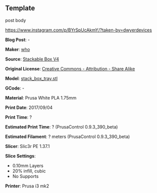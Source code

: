 ## Template

post body

https://www.instagram.com/p/BYrSpUcAkmY/?taken-by=dwyerdevices


**Blog Post**: -

**Maker**: [who](link)

**Source**: [Stackable Box V4](https://www.thingiverse.com/thing:647425)

**Original License**: [Creative Commons - Attribution - Share Alike](http://creativecommons.org/licenses/by-sa/3.0/)

**Model**: [stack_box_tray.stl](https://www.thingiverse.com/download:1100477)

**GCode**: -

**Material**: Prusa White PLA 1.75mm

**Print Date**: 2017/09/04

**Print Time**: ?

**Estimated Print Time**: ? (PrusaControl 0.9.3_390_beta)

**Estimated Filament**: ? meters (PrusaControl  0.9.3_390_beta)

**Slicer**: Slic3r PE 1.37.1

**Slice Settings**:

 - 0.10mm Layers
 - 20% infill, cubic
 - No Supports

**Printer**: Prusa i3 mk2